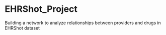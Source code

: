 # EHRShot_Project
Building a network to analyze relationships between providers and drugs in EHRShot dataset
